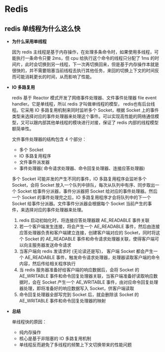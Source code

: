 # Redis

## redis 单线程为什么这么快

- **为什么采用单线程**
  
  因为 redis 主线程是基于内存操作，在处理多条命令时，如果使用多线程，可能执行一条命令只要 2ms，但 cpu 给执行这个命令的线程只分配了 1ms 的时间片，此时会切换到另一线程，下一次再切换回来，但是基于内存操作本就是很快的，并不需要阻塞当前线程去执行其他任务，来回的切换上下文的时间反而可能消耗更长的时间，从而影响了性能。

- **IO 多路复用**
  
  redis 基于 Reactor 模式开发了网络事件处理器、文件事件处理器 file event handler。它是单线程，所以 redis 才叫做单线程的模型， redis也有后台线程。它采用 IO 多路复用机制来同时监听多个 Socket，根据 Socket 上的事件类型来选择对应的事件处理器来处理这个事件。可以实现高性能的网络通信模型，又可以跟内部其他单线程的模块进行对接，保证了 redis 内部的线程模型额简单性。

  文件事件处理器的结构包含 4 个部分：

  - 多个 Socket
  - IO 多路复用程序
  - 文件事件派发器
  - 事件处理器( 命令请求处理器、命令回复处理器、连接应答处理器)
  
  多个 Socket 可能并发的产生不同的事件，IO 多路复用程序会监听多个 Socket，会将 Socket 放入一个队列中排队，每次从队列中有序、同步取出一个 Socket 给事件分派器，事件分派器把 Socket 给对应的事件处理器。然后一个 Socket 的事件处理完之后，IO 多路复用程序才会将队列中的下一个 Socket 给事件分派器。文件事件分派器会根据每个 Socket 当前产生的事件，来选择对应的事件处理器来处理。

  1. redis 启动初始化时，将连接应答处理器跟 AE_READABLE 事件关联
  2. 若一个客户端发生连接，将会产生一个 AE_READABLE 事件，然后由连接应答处理器负责和客户端建立连接，创建客户端对应的 Socket，同时将这个 Socket 的 AE_READABLE 事件和命令请求处理器关联，使得客户端可以向主服务器发送命令请求
  3. 当客户端向 redis 发请求时 (无论读还是写)， 客户端 Socket 都会产生一个 AE_READABLE 事件，触发命令请求处理器，处理器读取客户端的命令内容，然后传给相关程序执行
  4. 当 redis 服务器准备好给客户端的响应数据后，会将 Socket 的 AE_WRITABLE 事件和命令回复处理器关联，当客户端准备好读取响应数据时，会在 Socket 产生一个 AE_WRITABLE 事件，由对应命令回复处理器处理，即将准备好的响应数据写入 Socket，供客户端读取
  5. 命令回复处理器全部写完到 Socket 后，就会删除该 Socket 的 AE_WRITABLE 事件和命令回复处理器的映射

- **总结**

  单线程快的原因：

  - 纯内存操作
  - 核心是基于非阻塞的 IO 多路复用机制
  - 单线程反而避免了多线程的频繁上下文切换带来的性能问题
